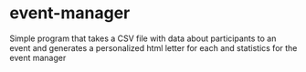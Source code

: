 event-manager
=============

Simple program that takes a CSV file with data about participants to an event and generates a personalized html letter for each and statistics for the event manager
